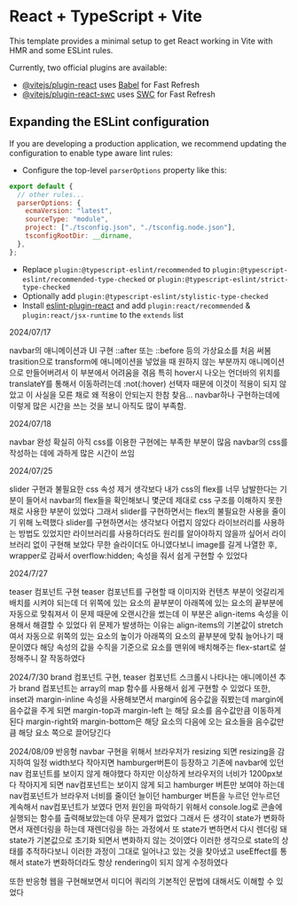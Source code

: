# React + TypeScript + Vite

This template provides a minimal setup to get React working in Vite with HMR and some ESLint rules.

Currently, two official plugins are available:

- [@vitejs/plugin-react](https://github.com/vitejs/vite-plugin-react/blob/main/packages/plugin-react/README.md) uses [Babel](https://babeljs.io/) for Fast Refresh
- [@vitejs/plugin-react-swc](https://github.com/vitejs/vite-plugin-react-swc) uses [SWC](https://swc.rs/) for Fast Refresh

## Expanding the ESLint configuration

If you are developing a production application, we recommend updating the configuration to enable type aware lint rules:

- Configure the top-level `parserOptions` property like this:

```js
export default {
  // other rules...
  parserOptions: {
    ecmaVersion: "latest",
    sourceType: "module",
    project: ["./tsconfig.json", "./tsconfig.node.json"],
    tsconfigRootDir: __dirname,
  },
};
```

- Replace `plugin:@typescript-eslint/recommended` to `plugin:@typescript-eslint/recommended-type-checked` or `plugin:@typescript-eslint/strict-type-checked`
- Optionally add `plugin:@typescript-eslint/stylistic-type-checked`
- Install [eslint-plugin-react](https://github.com/jsx-eslint/eslint-plugin-react) and add `plugin:react/recommended` & `plugin:react/jsx-runtime` to the `extends` list

2024/07/17

navbar의 애니메이션과 UI 구현
::after 또는 ::before 등의 가상요소를 처음 써봄
trasition으로 transform에 애니메이션을 넣었을 때 원하지 않는 부분까지 애니메이션으로 만들어버려서 이 부분에서 어려움을 겪음
특히 hover시 나오는 언더바의 위치를 translateY를 통해서 이동하려는데 :not(:hover) 선택자 때문에 이것이 적용이 되지 않았고
이 사실을 모른 채로 왜 적용이 안되는지 한참 찾음...
navbar하나 구현하는데에 이렇게 많은 시간을 쓰는 것을 보니 아직도 많이 부족함.

2024/07/18

navbar 완성
확실히 아직 css를 이용한 구현에는 부족한 부분이 많음
navbar의 css를 작성하는 데에 과하게 많은 시간이 쓰임

2024/07/25

slider 구현과 불필요한 css 속성 제거
생각보다 내가 css의 flex를 너무 남발한다는 기분이 들어서 navbar의 flex들을 확인해보니 몇군데 제대로 css 구조를 이해하지 못한 채로
사용한 부분이 있었다 그래서 slider를 구현하면서는 flex의 불필요한 사용을 줄이기 위해 노력했다
slider를 구현하면서는 생각보다 어렵지 않았다 라이브러리를 사용하는 방법도 있었지만 라이브러리를 사용하더라도
원리를 알아야하지 않을까 싶어서 라이브러리 없이 구현해 보았다 무한 슬라이더도 아니였다보니 image를 길게 나열한 후, wrapper로 감싸서 overflow:hidden; 속성을 줘서 쉽게
구현할 수 있었다

2024/7/27

teaser 컴포넌트 구현
teaser 컴포넌트를 구현할 때 이미지와 컨텐츠 부분이 엇갈리게 배치를 시켜야 되는데 더 위쪽에 있는 요소의 끝부분이 아래쪽에 있는 요소의 끝부분에
자동으로 맞춰져서 이 문제 때문에 오랜시간을 썼는데 이 부분은 align-items 속성을 이용해서 해결할 수 있었다 위 문제가 발생하는 이유는 align-items의 기본값이
stretch여서 자동으로 위쪽의 있는 요소의 높이가 아래쪽의 요소의 끝부분에 맞춰 늘어나기 때문이였다 해당 속성의 값을 수직을 기준으로 요소를 맨위에 배치해주는 flex-start로
설정해주니 잘 작동하였다

2024/7/30
brand 컴포넌트 구현, teaser 컴포넌트 스크롤시 나타나는 애니메이션 추가
brand 컴포넌트는 array의 map 함수를 사용해서 쉽게 구현할 수 있었다 또한, inset과 margin-inline 속성을 사용해보면서 margin에 음수값을 줘봤는데
margin에 음수값을 주게 되면 margin-top과 margin-left 는 해당 요소를 음수값만큼 이동하게 된다
margin-right와 margin-bottom은 해당 요소의 다음에 오는 요소들을 음수값만큼 해당 요소 쪽으로 끌어당긴다


2024/08/09
반응형 navbar 구현을 위해서 브라우저가 resizing 되면 resizing을 감지하여 일정 width보다 작아지면 hamburger버튼이 등장하고 기존에 navbar에 있던 nav 컴포넌트를 보이지 않게 해야했다 
하지만 이상하게 브라우저의 너비가 1200px보다 작아지게 되면 nav컴포넌트는 보이지 않게 되고 hamburger 버튼만 보여야 하는데 nav컴포넌트가 브라우저 너비를 줄이던 늘이던 hamburger 버튼을
누르던 안누르던 계속해서 nav컴포넌트가 보였다 먼저 원인을 파악하기 위해서 console.log로 콘솔에 실행되는 함수를 출력해보았는데 아무 문제가 없었다 그래서 든 생각이 state가 변화하면서
재렌더링을 하는데 재렌더링을 하는 과정에서 또 state가 변하면서 다시 렌더링 돼 state가 기본값으로 초기화 되면서 변화하지 않는 것이였다 이러한 생각으로 state의 상태를 추적하다보니 
이러한 과정이 그대로 일어나고 있는 것을 찾아냈고 useEffect를 통해서 state가 변화하더라도 항상 rendering이 되지 않게 수정하였다

또한 반응형 웹을 구현해보면서 미디어 쿼리의 기본적인 문법에 대해서도 이해할 수 있었다